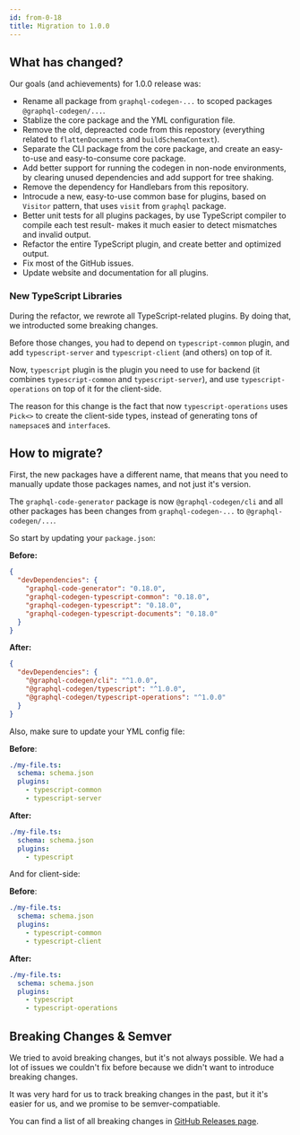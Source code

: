 ```yaml
---
id: from-0-18
title: Migration to 1.0.0
---
```


## What has changed?

Our goals (and achievements) for 1.0.0 release was:

- Rename all package from `graphql-codegen-...` to scoped packages `@graphql-codegen/...`.
- Stablize the core package and the YML configuration file.
- Remove the old, depreacted code from this repostory (everything related to `flattenDocuments` and `buildSchemaContext`).
- Separate the CLI package from the core package, and create an easy-to-use and easy-to-consume core package.
- Add better support for running the codegen in non-node environments, by clearing unused dependencies and add support for tree shaking.
- Remove the dependency for Handlebars from this repository.
- Introcude a new, easy-to-use common base for plugins, based on `Visitor` pattern, that uses `visit` from `graphql` package.
- Better unit tests for all plugins packages, by use TypeScript compiler to compile each test result- makes it much easier to detect mismatches and invalid output.
- Refactor the entire TypeScript plugin, and create better and optimized output.
- Fix most of the GitHub issues.
- Update website and documentation for all plugins.

### New TypeScript Libraries

During the refactor, we rewrote all TypeScript-related plugins. By doing that, we introducted some breaking changes.

Before those changes, you had to depend on `typescript-common` plugin, and add `typescript-server` and `typescript-client` (and others) on top of it.

Now, `typescript` plugin is the plugin you need to use for backend (it combines `typescript-common` and `typescript-server`), and use `typescript-operations` on top of it for the client-side.

The reason for this change is the fact that now `typescript-operations` uses `Pick<>` to create the client-side types, instead of generating tons of `namepsace`s and `interface`s.

## How to migrate?

First, the new packages have a different name, that means that you need to manually update those packages names, and not just it's version.

The `graphql-code-generator` package is now `@graphql-codegen/cli` and all other packages has been changes from `graphql-codegen-...` to `@graphql-codegen/...`.

So start by updating your `package.json`:

**Before:**

```json
{
  "devDependencies": {
    "graphql-code-generator": "0.18.0",
    "graphql-codegen-typescript-common": "0.18.0",
    "graphql-codegen-typescript": "0.18.0",
    "graphql-codegen-typescript-documents": "0.18.0"
  }
}
```

**After:**

```json
{
  "devDependencies": {
    "@graphql-codegen/cli": "^1.0.0",
    "@graphql-codegen/typescript": "^1.0.0",
    "@graphql-codegen/typescript-operations": "^1.0.0"
  }
}
```

Also, make sure to update your YML config file:

**Before**:

```yml
./my-file.ts:
  schema: schema.json
  plugins:
    - typescript-common
    - typescript-server
```

**After:**

```yml
./my-file.ts:
  schema: schema.json
  plugins:
    - typescript
```

And for client-side:

**Before**:

```yml
./my-file.ts:
  schema: schema.json
  plugins:
    - typescript-common
    - typescript-client
```

**After:**

```yml
./my-file.ts:
  schema: schema.json
  plugins:
    - typescript
    - typescript-operations
```

## Breaking Changes & Semver

We tried to avoid breaking changes, but it's not always possible. We had a lot of issues we couldn't fix before because we didn't want to introduce breaking changes.

It was very hard for us to track breaking changes in the past, but it it's easier for us, and we promise to be semver-compatiable.

You can find a list of all breaking changes in [GitHub Releases page](https://github.com/dotansimha/graphql-code-generator/releases/).
